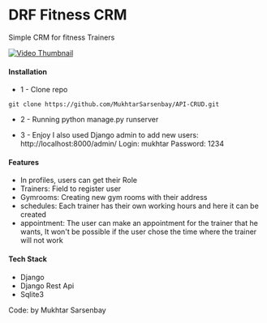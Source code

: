 # DRF Fitness CRM

Simple CRM for fitness Trainers

[![Video Thumbnail](https://drive.google.com/uc?export=view&id=IMAGE_ID)]([https://drive.google.com/uc?export=view&id=VIDEO_ID "Click to play](https://drive.google.com/file/d/1UJwdUDvxcXYzc8gjiiTKtvew8fmShzwc/view?usp=drive_link)")


#### Installation

* 1 - Clone repo
```
git clone https://github.com/MukhtarSarsenbay/API-CRUD.git
```

* 2 - Running
python manage.py runserver



* 3 - Enjoy
  I also used Django admin to add new users: http://localhost:8000/admin/
  Login: mukhtar
  Password: 1234

#### Features
* In profiles, users can get their Role
* Trainers: Field to register user
* Gymrooms: Creating new gym rooms with their address
* schedules: Each trainer has their own working hours and here it can be created
* appointment: The user can make an appointment for the trainer that he wants, It won't be possible if the user chose the time where the trainer will not work



#### Tech Stack
* Django
* Django Rest Api 
* Sqlite3



Code: by Mukhtar Sarsenbay
